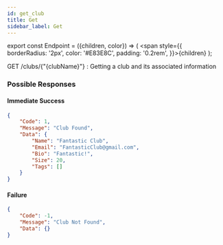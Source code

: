```yaml
---
id: get_club
title: Get
sidebar_label: Get
---
```


export const Endpoint = ({children, color}) => ( <span style={{
      borderRadius: '2px',
      color: '#E83E8C',
      padding: '0.2rem',
    }}>{children}</span> );

<Endpoint>GET /clubs/{"{clubName}"} </Endpoint>: Getting a club and its associated information


### Possible Responses
#### Immediate Success
```json
{
	"Code": 1,
	"Message": "Club Found",
	"Data": {
		"Name": "Fantastic Club",
		"Email": "FantasticClub@gmail.com",
		"Bio": "Fantastic!",
		"Size": 20,
		"Tags": []
	}
}
```
#### Failure
```json
{
	"Code": -1,
	"Message": "Club Not Found",
	"Data": {}
}
```


